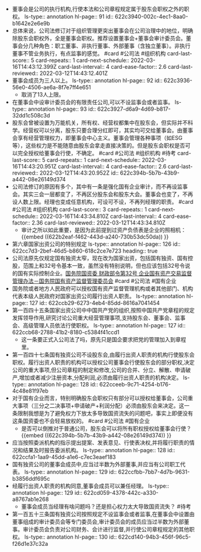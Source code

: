 - 董事会是公司的执行机构,行使本法和公司章程规定属于股东会职权之外的职权。
  ls-type:: annotation
  hl-page:: 91
  id:: 622c3940-002c-4ec1-8aa0-b1642e2e6e9b
- 总体来说，公司法修订对于组织管理更突出董事会在公司治理中的地位，明确除股东会职权外，全是董事会职权。推荐设置董事会+董事会审计委员会。董事会分几种角色：职工董事、非执行董事、外部董事（含独立董事）。非执行董事不管业务执行，有点监事的感觉。 #card #公司法 #组织机构
  card-last-score:: 5
  card-repeats:: 1
  card-next-schedule:: 2022-03-16T14:43:12.399Z
  card-last-interval:: 4
  card-ease-factor:: 2.6
  card-last-reviewed:: 2022-03-12T14:43:12.401Z
- 董事会成员为三人以上。
  ls-type:: annotation
  hl-page:: 92
  id:: 622c3936-56e0-4506-ae6a-8f7e7ff4e651
	- 取消了13人上限。
- 在董事会中设审计委员会的有限责任公司,可以不设监事会或者监事。
  ls-type:: annotation
  hl-page:: 93
  id:: 622c3927-d6a9-4d69-b817-32dd1c508c3d
- 股东会曾被设置为万能机关，所有权、经营权都集中在股东会，但实际并不科学。经营权可以分离，股东只要合理分红即可，其实均可交给董事会。由董事会享有经营管理权力，即董事会中心主义。董事会管理各种事项（如ESG等），这些权力是不能随意由股东会拿走直接决策的。但是股东会职权是否可以完全授权给董事会行使，不确定。 #card #公司法 #组织机构 #待考
  card-last-score:: 5
  card-repeats:: 1
  card-next-schedule:: 2022-03-16T14:43:20.951Z
  card-last-interval:: 4
  card-ease-factor:: 2.6
  card-last-reviewed:: 2022-03-12T14:43:20.952Z
  id:: 622c394b-5b7b-43b9-a442-08e26149d374
- 公司法修订的原因有多个，其中有一条是强化国有企业审计，而不再设监事会。其实三会一层都变了，不再区分股东会和股东大会。董事会也变了，不再设人数上限。经理也变成任意机构，可设可不设，不再列经理的职责。 #card #公司法 #组织机构
  card-last-score:: 3
  card-repeats:: 1
  card-next-schedule:: 2022-03-16T14:43:34.810Z
  card-last-interval:: 4
  card-ease-factor:: 2.36
  card-last-reviewed:: 2022-03-12T14:43:34.810Z
	- 审计之所以如此重要，是因为此前提到过资产负债表是企业的照相机： {{embed ((622b2eaf-f462-443d-a240-730b53dc50da)) }}
- 第六章国家出资公司的特别规定
  ls-type:: annotation
  hl-page:: 126
  id:: 622cc7d3-2bef-46d5-b860-618c2ce7e723
  heading:: true
- 公司法原先仅规定国有独资太窄，现在改为国家出资，包括国有独资、国有控股，范围上和32号令基本一致，虽然没有特别说明，但也应该包括32号令说的国有实际控制企业。[国务院国资委 财政部令第32号 企业国有资产交易监督管理办法－国务院国有资产监督管理委员会](http://nas.310007.xyz:8088/share/32) #card #公司法 #国有企业
- 国务院或者地方人民政府可以授权国有资产监督管理机构或者其他部门、机构代表本级人民政府对国家出资公司履行出资人职责。
  ls-type:: annotation
  hl-page:: 127
  id:: 622ccb29-6273-4eb4-85dd-8616a7041454
- 第一百四十五条国家出资公司中中国共产党的组织,按照中国共产党章程的规定发挥领导作用,研究讨论公司重大经营管理事项,支持股东会、董事会、监事会、高级管理人员依法行使职权。
  ls-type:: annotation
  hl-page:: 127
  id:: 622ccb68-2788-41b2-8180-c5384f41ccd1
	- 这一条要正式入公司法了吗，原先只是国企要求把党的管理加入到章程里。
- 第一百四十七条国有独资公司不设股东会,由履行出资人职责的机构行使股东会职权。履行出资人职责的机构可以授权公司董事会行使股东会的部分职权,决定公司的重大事项,但公司章程的制定和修改,公司的合并、分立、解散、申请破产,增加或者减少注册资本,分配利润,必须由履行出资人职责的机构决定。
  ls-type:: annotation
  hl-page:: 128
  id:: 622cceeb-9c71-4254-b176-4c48e81f97eb
- 对于国有企业而言，特别明确股东会职权只有部分可以授权给董事会，公司重大事项（三分之二决事项+申请破产+利润分配）必须由股东会来决定。这一条限制我想是为了避免权力下放太多导致国资流失的问题吧，事实上即便没有这条国资委也不会轻易放权的。 #card #公司法 #国有企业
	- 是否可以倒推对于普通公司，股东会可以将所有职权授权给董事会行使？ {{embed ((622c394b-5b7b-43b9-a442-08e26149d374)) }}
- 应当按照委派机构的指示提出提案、发表意见、行使表决权,并将履行职责的情况和结果及时报告委派机构。
  ls-type:: annotation
  hl-page:: 128
  id:: 622ccfa1-1aa9-45dd-a1e6-c7ec3eaef183
- 国有独资公司的董事会成员中,应当过半数为外部董事,并应当有公司职工代表。
  ls-type:: annotation
  hl-page:: 129
  id:: 622ccfbb-7bb7-4d7b-9631-b3856ddf695c
- 经履行出资人职责的机构同意,董事会成员可以兼任经理。
  ls-type:: annotation
  hl-page:: 129
  id:: 622cd059-4378-442c-a330-a8767ab1e268
	- 董事会成员当经理有啥问题吗？还是担心权力太大导致国资流失？ #待考
- 第一百五十三条国有独资公司按照规定不设监事会或者监事,在董事会中设置由董事组成的审计委员会等专门委员会,审计委员会的成员应当过半数为外部董事。审计委员会负责对公司财务、会计进行监督,并行使公司章程规定的其他职权。
  ls-type:: annotation
  hl-page:: 130
  id:: 622cd140-94b3-456f-96c5-f26d1e37c32a
